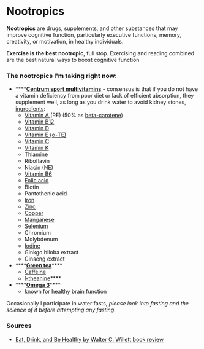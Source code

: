 # Nootropics

**Nootropics** are drugs, supplements, and other substances that may improve cognitive function, particularly executive functions, memory, creativity, or motivation, in healthy individuals.

**Exercise is the best nootropic**, full stop. Exercising and reading combined are the best natural ways to boost cognitive function

### The nootropics I'm taking right now: 

* \*\*\*\*[**Centrum sport multivitamins**](https://www.centrum.co.uk/product/centrum-performance) - consensus is that if you do not have a vitamin deficiency from poor diet or lack of efficient absorption, they supplement well, as long as you drink water to avoid kidney stones, [ingredients](https://www.centrum.co.uk/product/centrum-performance):
  * [Vitamin A ](https://www.nhs.uk/conditions/vitamins-and-minerals/vitamin-a/)\(RE\) \(50% as [beta-carotene\)](https://www.nhs.uk/conditions/vitamins-and-minerals/others/)
  * [Vitamin B12](https://www.nhs.uk/conditions/vitamins-and-minerals/vitamin-b/)
  * [Vitamin D](https://www.nhs.uk/conditions/vitamins-and-minerals/vitamin-d/)
  * [Vitamin E \(α-TE\)](https://www.nhs.uk/conditions/vitamins-and-minerals/vitamin-e/)
  * [Vitamin C](https://www.nhs.uk/conditions/vitamins-and-minerals/vitamin-c/)
  * [Vitamin K](https://www.nhs.uk/conditions/vitamins-and-minerals/vitamin-k/)
  * Thiamine
  * Riboflavin
  * Niacin \(NE\)
  * [Vitamin B6](https://www.nhs.uk/conditions/vitamins-and-minerals/vitamin-b/)
  * [Folic acid](https://www.nhs.uk/conditions/vitamins-and-minerals/vitamin-b/)
  * Biotin
  * Pantothenic acid
  * [Iron](https://www.nhs.uk/conditions/vitamins-and-minerals/iron/)
  * [Zinc](https://www.nhs.uk/conditions/vitamins-and-minerals/others/)
  * [Copper](https://www.nhs.uk/conditions/vitamins-and-minerals/others/)
  * [Manganese](https://www.nhs.uk/conditions/vitamins-and-minerals/others/)
  * [Selenium](https://www.nhs.uk/conditions/vitamins-and-minerals/others/)
  * Chromium
  * Molybdenum
  * [Iodine](https://www.nhs.uk/conditions/vitamins-and-minerals/iodine/)
  * Ginkgo biloba extract
  * Ginseng extract
* \*\*\*\*[**Green tea**](https://www.medicalnewstoday.com/articles/269538)\*\*\*\*
  * [Caffeine](https://www.health.harvard.edu/staying-healthy/coffee-more-links-to-health-than-harm)
  * [l-theanine](https://www.medicalnewstoday.com/articles/324120#benefits)\*\*\*\*
* \*\*\*\*[**Omega 3**](https://www.hsph.harvard.edu/nutritionsource/what-should-you-eat/fats-and-cholesterol/types-of-fat/omega-3-fats/)\*\*\*\*
  * known for healthy brain function

Occasionally I participate in water fasts, _please look into fasting and the science of it before attempting any fasting_.

### Sources

* [Eat, Drink, and Be Healthy by Walter C. Willett book review](http://www.futurecasts.com/book%20review%204-11.htm)

